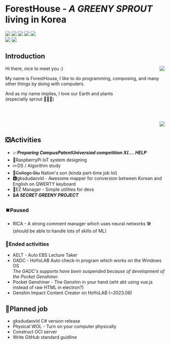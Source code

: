 # ForestHouse - *A GREENY SPROUT* living in Korea
![](https://img.shields.io/badge/C++-gray?style=for-the-badge&logo=c%2B%2B&logoColor=blue)
![](https://img.shields.io/badge/Java-gray?style=for-the-badge&logo=openjdk&logoColor=red)
![](https://img.shields.io/badge/Python-gray?style=for-the-badge&logo=python&logoColor=sky)
![](https://img.shields.io/badge/JS-gray?style=for-the-badge&logo=javascript&logoColor=yellow)
![](https://img.shields.io/badge/C%23-gray?style=for-the-badge&logo=csharp&logoColor=green)\
![](https://img.shields.io/badge/⭐-GenshinImpcat-gray)
![](https://img.shields.io/badge/Valorant-gray?logo=valorant)

## Introduction
<img align="right" src="https://github-readme-stats.vercel.app/api?username=ForestHouse2316"></img>
<p align="left">
  <p>Hi there, nice to meet you :)</p>
  <p>My name is ForestHouse, I like to do programming, composing, and many other things by doing with computers.</p>
  <p>And as my name implies, I love our Earth and plants
  <br>
  (especially sprout 🌱🌱🌱)</p>
  <br><br>
</p>
<img align="right" src="https://github-readme-stats.vercel.app/api/top-langs/?username=ForestHouse2316&layout=compact&langs_count=8"></img>
<br>

## ❎Activities
- 📈***Preparing CampusPatentUniversiad competition X(.... HELP***
- 🍇RaspberryPi IoT system designing
- ✏️DS / Algorithm study
- 🏫~~College Stu~~ Nation's son (kinda part-time job lol)
- 🅰️gksdudaovld - Awesome mapper for conversion between Korean and English on QWERTY keyboard
- 🔧EZ Manager - Simple utilities for devs
- 🔒***A SECRET GREENY PROJECT***

### ⏹️Paused
- RICA - A strong comment manager which uses neural networks 🛠️ (should be able to handle lots of skills of ML)

### 🛑Ended activities
- AELT - Auto EBS Lecture Taker
- GADC - HoYoLAB Auto check-in program which works on the Windows OS\
*The GADC's supports have been suspended because of development of the Pocket Genshiner.*
- Pocket Genshiner - The Genshin in your hand (wht abt using vue.js instead of raw HTML in electron?)
- Genshin Impact Content Creator on HoYoLAB (~2023.06)

## 📆Planned job
- gksdudaovld C# version release
- Physical WOL - Turn on your computer physically
- Construct OCI server
- Write GitHub standard guidline
